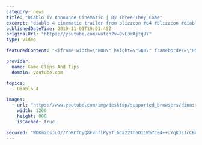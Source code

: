 ```yaml
---
category: news
title: "Diablo IV Announce Cinematic | By Three They Come"
excerpt: "diablo 4 cinematic trailer from blizzcon #d4 #blizzcon #diablo."
publishedDateTime: 2019-11-01T19:01:45Z
originalUrl: "https://youtube.com/watch?v=0vE3rAjtqUY"
type: video

featuredContent: "<iframe width=\"800\" height=\"500\" frameborder=\"0\" src=\"https://www.youtube.com/embed/0vE3rAjtqUY\" allow=\"accelerometer; autoplay; encrypted-media; gyroscope; picture-in-picture\" allowfullscreen></iframe>"

provider:
  name: Game Clips And Tips
  domain: youtube.com

topics:
  - Diablo 4

images:
  - url: "https://www.youtube.com/img/desktop/supported_browsers/dinosaur.png"
    width: 1200
    height: 800
    isCached: true

secured: "WDKm2csJu0//YpRCfCyQ8FvnflPySTlbCa22Th6O11W57CE4++UYqKJsJcCBr7YL2DGminP1j4dewUrrf3DKPHa2KZ0hcAS1V19KJVMOwIhIkx+y59S5cclsqo4e/ciEkOKTKKDpRiGeMFCeeDf81265G9jZzT4hkcWuBbLhZ/j2Br5Pz287TUiBbtxG3qAzFUJK49oy1hWLOYrt9ZvCht1H3dRWQG1O+MqgMtYj/HmCDjbZaSbDh1YbG+3L3VVzFrqjWxwxx32Q+kB4yoWS8J874UM7E/aAtJ8wpbljKnGKLyuOYFQ5cfWlUT3Q98uHr8Qa61DMb3aQqG3DUsbeBl/3CCsOFd3HcX6oLOeBUq+2rzFZIH3+vWQwQwxn3Q3tIvVV/j4DqfDPSp6ITqo+hQ==;c+lqxmK+1G0nWCg6qE6s9A=="
---
```



